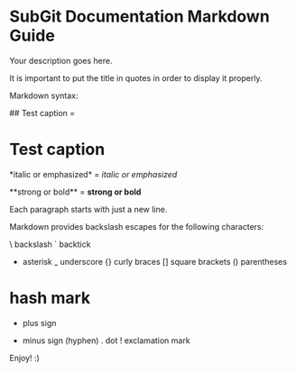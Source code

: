 SubGit Documentation Markdown Guide
===================================

Your description goes here.

It is important to put the title in quotes in order to display it properly.

Markdown syntax:

\#\# Test caption = <h1 class="readme">Test caption</h1>

\*italic or emphasized\* = *italic or emphasized*

\*\*strong or bold\*\* = **strong or bold**

Each paragraph starts with just a new line.



Markdown provides backslash escapes for the following characters:

\   backslash
`   backtick
*   asterisk
_   underscore
{}  curly braces
[]  square brackets
()  parentheses
#   hash mark
+   plus sign
-   minus sign (hyphen)
.   dot
!   exclamation mark

Enjoy! :)